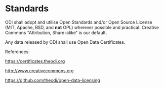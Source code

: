 # Standards

ODI shall adopt and utilise Open Standards and/or Open Source License (MIT, Apache, BSD, and **not** GPL) wherever possible and practical. Creative Commons "Attribution, Share-alike" is our default.

Any data released by ODI shall use Open Data Certificates.

References:

https://certificates.theodi.org

http://www.creativecommons.org

https://github.com/theodi/open-data-licensing
